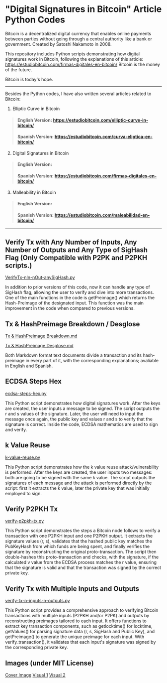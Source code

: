# "Digital Signatures in Bitcoin" Article Python Codes

Bitcoin is a decentralized digital currency that enables online payments between parties without going through a central authority like a bank or government. Created by Satoshi Nakamoto in 2008.

This repository includes Python scripts demonstrating how digital signatures work in Bitcoin, following the explanations of this article: https://estudiobitcoin.com/firmas-digitales-en-bitcoin/
Bitcoin is the money of the future.

Bitcoin is today's hope.

***

Besides the Python codes, I have also written several articles related to Bitcoin:

1. Elliptic Curve in Bitcoin

  > #### English Version: https://estudiobitcoin.com/elliptic-curve-in-bitcoin/
  > #### Spanish Version: https://estudiobitcoin.com/curva-eliptica-en-bitcoin/

2. Digital Signatures in Bitcoin

  > #### English Version: 
  > #### Spanish Version: https://estudiobitcoin.com/firmas-digitales-en-bitcoin/

3. Malleability in Bitcoin

  > #### English Version: 
  > #### Spanish Version: https://estudiobitcoin.com/maleabilidad-en-bitcoin/

***

## Verify Tx with Any Number of Inputs, Any Number of Outputs and Any Type of SigHash Flag (Only Compatible with P2PK and P2PKH scripts.)
[VerifyTx-nIn-nOut-anySigHash.py](https://github.com/SalvaZaraes/bitcoin-digital-signatures-article/blob/main/VerifyTx-nIn-nOut-anySigHash.py)

In addition to prior versions of this code, now it can handle any type of SigHash flag, allowing the user to verify and dive into more transactions.
One of the main functions in the code is getPreimage() which returns the Hash-Preimage of the designated input. This function was the main improvement in the code when compared to previous versions.

## Tx & HashPreimage Breakdown / Desglose
[Tx & HashPreimage Breakdown.md](https://github.com/SalvaZaraes/bitcoin-digital-signatures-article/blob/main/Tx%20%26%20HashPreimage%20Breakdown.md)

[Tx & HashPreimage Desglose.md](https://github.com/SalvaZaraes/bitcoin-digital-signatures-article/blob/main/Tx%20%26%20HashPreimage%20Desglose.md)

Both Markdown format text documents divide a transaction and its hash-preimage in every part of it, with the corresponding explanations; avaliable in English and Spanish.

## ECDSA Steps Hex
[ecdsa-steps-hex.py](https://github.com/SalvaZaraes/bitcoin-digital-signatures-article/blob/main/ecdsa-steps-hex.py)

This Python script demonstrates how digital signatures work. After the keys are created, the user inputs a message to be signed. The script outputs the r and s values of the signature. Later, the user will need to input the message once again, the public key and values r and s to verify that the signature is correct.
Inside the code, ECDSA mathematics are used to sign and verify.

## k Value Reuse
[k-value-reuse.py](https://github.com/SalvaZaraes/bitcoin-digital-signatures-article/blob/main/k-value-reuse.py)

This Python script demonstrates how the k value reuse attack/vulnerability is performed. After the keys are created, the user inputs two messages: both are going to be signed with the same k value. The script outputs the signatures of each message and the attack is performed directly by the script: first it extracts the k value, later the private key that was initially employed to sign.

## Verify P2PKH Tx
[verify-p2pkh-tx.py](https://github.com/SalvaZaraes/bitcoin-digital-signatures-article/blob/main/verify-p2pkh-tx.py)

This Python script demonstrates the steps a Bitcoin node follows to verify a transaction with one P2PKH input and one P2PKH output. It extracts the signature values (r, s), validates that the hashed public key matches the PubKeyHash from which funds are being spent, and finally verifies the signature by reconstructing the original proto-transaction. The script then double-hashes this proto-transaction and checks, with the signature, if the calculated v value from the ECDSA process matches the r value, ensuring that the signature is valid and that the transaction was signed by the correct private key.

## Verify Tx with Multiple Inputs and Outputs
[verify-tx-n-inputs-n-outputs.py](https://github.com/SalvaZaraes/bitcoin-digital-signatures-article/blob/main/verify-tx-n-inputs-n-outputs.py)

This Python script provides a comprehensive approach to verifying Bitcoin transactions with multiple inputs (P2PKH and/or P2PK) and outputs by reconstructing preimages tailored to each input. It offers functions to extract key transaction components, such as getlocktime() for locktime, getValues() for parsing signature data (r, s, SigHash and Public Key), and getPreimage() to generate the unique preimage for each input. With verify_transaction(), it validates that each input's signature was signed by the corresponding private key.

## Images (under MIT License)
[Cover Image](https://github.com/SalvaZaraes/bitcoin-digital-signatures-article/blob/main/cover_image.png)
[Visual 1](https://github.com/SalvaZaraes/bitcoin-digital-signatures-article/blob/main/visual1.png)
[Visual 2](https://github.com/SalvaZaraes/bitcoin-digital-signatures-article/blob/main/visual2.png)


